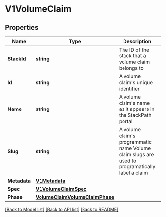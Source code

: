# V1VolumeClaim

## Properties

Name | Type | Description | Notes
------------ | ------------- | ------------- | -------------
**StackId** | **string** | The ID of the stack that a volume claim belongs to | [optional] [readonly] 
**Id** | **string** | A volume claim&#39;s unique identifier | [optional] [readonly] 
**Name** | **string** | A volume claim&#39;s name as it appears in the StackPath portal | [optional] 
**Slug** | **string** | A volume claim&#39;s programmatic name  Volume claim slugs are used to programatically label a claim | [optional] 
**Metadata** | [**V1Metadata**](v1Metadata.md) |  | [optional] 
**Spec** | [**V1VolumeClaimSpec**](v1VolumeClaimSpec.md) |  | [optional] 
**Phase** | [**VolumeClaimVolumeClaimPhase**](VolumeClaimVolumeClaimPhase.md) |  | [optional] 

[[Back to Model list]](../README.md#documentation-for-models) [[Back to API list]](../README.md#documentation-for-api-endpoints) [[Back to README]](../README.md)


